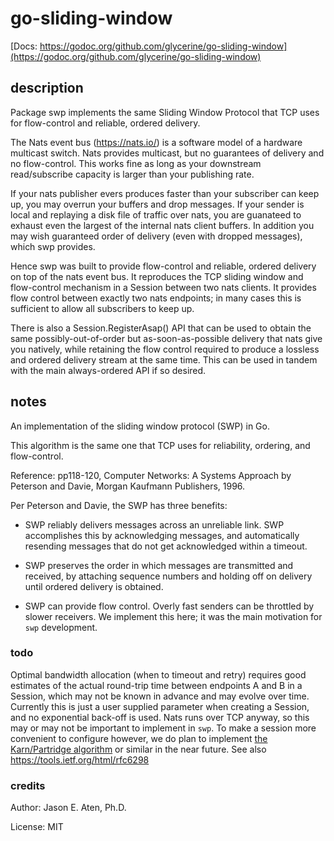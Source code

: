# go-sliding-window

[Docs: https://godoc.org/github.com/glycerine/go-sliding-window](https://godoc.org/github.com/glycerine/go-sliding-window)

## description

Package swp implements the same Sliding Window Protocol that
TCP uses for flow-control and reliable, ordered delivery.

The Nats event bus (https://nats.io/) is a
software model of a hardware multicast
switch. Nats provides multicast, but no guarantees of delivery
and no flow-control. This works fine as long as your
downstream read/subscribe capacity is larger than your
publishing rate.

If your nats publisher evers produces
faster than your subscriber can keep up, you may overrun
your buffers and drop messages. If your sender is local
and replaying a disk file of traffic over nats, you are
guanateed to exhaust even the largest of the internal
nats client buffers. In addition you may wish guaranteed
order of delivery (even with dropped messages), which
swp provides.

Hence swp was built to provide flow-control and reliable, ordered
delivery on top of the nats event bus. It reproduces the
TCP sliding window and flow-control mechanism in a
Session between two nats clients. It provides flow
control between exactly two nats endpoints; in many
cases this is sufficient to allow all subscribers to
keep up.

There is also a Session.RegisterAsap() API that can be
used to obtain the same possibly-out-of-order but as-soon-as-possible
delivery that nats give you natively, while retaining the
flow control required to produce a lossless and ordered
delivery stream at the same time. This can be used in
tandem with the main always-ordered API if so desired.


## notes

An implementation of the sliding window protocol (SWP) in Go.

This algorithm is the same one that TCP uses for reliability,
ordering, and flow-control.

Reference: pp118-120, Computer Networks: A Systems Approach
  by Peterson and Davie, Morgan Kaufmann Publishers, 1996.

Per Peterson and Davie, the SWP has three benefits:

 * SWP reliably delivers messages across an unreliable link. SWP accomplishes this by acknowledging messages, and automatically resending messages that do not get acknowledged within a timeout.

 * SWP preserves the order in which messages are transmitted and received, by attaching sequence numbers and holding off on delivery until ordered delivery is obtained.

 * SWP can provide flow control. Overly fast senders can be throttled by slower receivers. We implement this here; it was the main motivation for `swp` development.

### todo

Optimal bandwidth allocation (when to timeout and retry) requires good estimates of the actual round-trip time between endpoints A and B in a Session, which may not be known in advance and may evolve over time. Currently this is just a user supplied parameter when creating a Session, and no exponential back-off is used. Nats runs over TCP anyway, so this may or may not be important to implement in `swp`. To make a session more convenient to configure however, we do plan to implement [the Karn/Partridge algorithm](https://en.wikipedia.org/wiki/Karn%27s_algorithm) or similar in the near future. See also https://tools.ietf.org/html/rfc6298

### credits

Author: Jason E. Aten, Ph.D.

License: MIT
